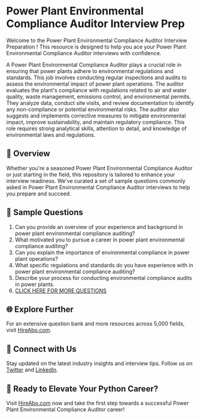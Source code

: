 # Power Plant Environmental Compliance Auditor Interview Prep

Welcome to the Power Plant Environmental Compliance Auditor Interview Preparation ! This resource is designed to help you ace your Power Plant Environmental Compliance Auditor interviews with confidence.

A Power Plant Environmental Compliance Auditor plays a crucial role in ensuring that power plants adhere to environmental regulations and standards. This job involves conducting regular inspections and audits to assess the environmental impact of power plant operations. The auditor evaluates the plant's compliance with regulations related to air and water quality, waste management, emissions control, and environmental permits. They analyze data, conduct site visits, and review documentation to identify any non-compliance or potential environmental risks. The auditor also suggests and implements corrective measures to mitigate environmental impact, improve sustainability, and maintain regulatory compliance. This role requires strong analytical skills, attention to detail, and knowledge of environmental laws and regulations.

## 🚀 Overview

Whether you're a seasoned Power Plant Environmental Compliance Auditor or just starting in the field, this repository is tailored to enhance your interview readiness. We've curated a set of sample questions commonly asked in Power Plant Environmental Compliance Auditor interviews to help you prepare and succeed.

## 📝 Sample Questions

1. Can you provide an overview of your experience and background in power plant environmental compliance auditing?
2. What motivated you to pursue a career in power plant environmental compliance auditing?
3. Can you explain the importance of environmental compliance in power plant operations?
4. What specific regulations and standards do you have experience with in power plant environmental compliance auditing?
5. Describe your process for conducting environmental compliance audits in power plants.
6. [CLICK HERE FOR MORE QUESTIONS](https://hireabo.com/job/20_4_42/Power%20Plant%20Environmental%20Compliance%20Auditor)

## 🌐 Explore Further

For an extensive question bank and more resources across 5,000 fields, visit [HireAbo.com](https://www.hireabo.com).

## 📱 Connect with Us

Stay updated on the latest industry insights and interview tips. Follow us on [Twitter](https://twitter.com/hireabo) and [LinkedIn](https://www.linkedin.com/in/hire-abo-3609972a8/).

## 🚀 Ready to Elevate Your Python Career?

Visit [HireAbo.com](https://www.hireabo.com) now and take the first step towards a successful Power Plant Environmental Compliance Auditor career!
